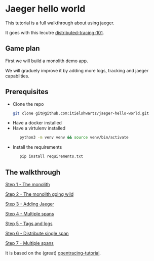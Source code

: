 Jaeger hello world
==================

This tutorial is a full walkthrough about using jaeger.

It goes with this lecutre [distributed-tracing-101](https://www.slideshare.net/ItielShwartz/distributed-tracing-101).

Game plan
---------

First we will build a monolith demo app.

We will graduely improve it by adding more logs, tracking and jaeger capabilties.

Prerequisites
-------------

* Clone the repo
    ```bash
    git clone git@github.com:itielshwartz/jaeger-hello-world.git
    ```
* Have a docker installed
* Have a virtulenv installed
     ```bash
        python3 -m venv venv && source venv/bin/activate
     ```
 * Install the requirements
     ``` bash
        pip install requirements.txt
    ```
            
The walkthrough
---------------
[Step 1 - The monolith](https://github.com/itielshwartz/jaeger-hello-world/tree/step-1-the-monolith)

[Step 2 - The monolith going wild](https://github.com/itielshwartz/jaeger-hello-world/tree/step-2-the-monolith-going-wild)

[Step 3 - Adding Jaeger ](https://github.com/itielshwartz/jaeger-hello-world/tree/step-3-adding-jaeger)

[Step 4 - Multiple spans](https://github.com/itielshwartz/jaeger-hello-world/tree/step-4-multiple-spans)

[Step 5 - Tags and logs](https://github.com/itielshwartz/jaeger-hello-world/tree/step-5-tags-and-logs)

[Step 6 - Distribute single span](https://github.com/itielshwartz/jaeger-hello-world/tree/step-6-distribute-single-span)

[Step 7 - Multiple spans](https://github.com/itielshwartz/jaeger-hello-world/tree/step-7-distribute-multiple-spans)


It is based on the (great) [opentracing-tutorial](https://github.com/yurishkuro/opentracing-tutorial/tree/master/python).
